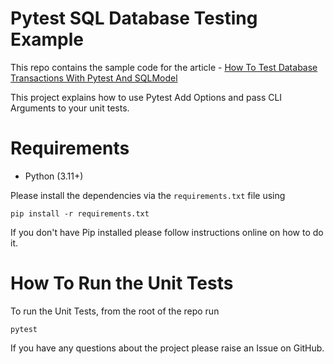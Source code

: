 # Pytest SQL Database Testing Example

This repo contains the sample code for the article - [How To Test Database Transactions With Pytest And SQLModel](https://pytest-with-eric.com/database-testing/pytest-sql-database-testing/) 

This project explains how to use Pytest Add Options and pass CLI Arguments to your unit tests.

# Requirements
* Python (3.11+)

Please install the dependencies via the `requirements.txt` file using 
```commandline
pip install -r requirements.txt
```
If you don't have Pip installed please follow instructions online on how to do it.

# How To Run the Unit Tests
To run the Unit Tests, from the root of the repo run
```commandline
pytest
```

If you have any questions about the project please raise an Issue on GitHub. 